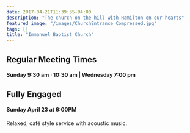 ```yaml
---
date: 2017-04-21T11:39:35-04:00
description: "The church on the hill with Hamilton on our hearts"
featured_image: "/images/ChurchEntrance_Compressed.jpg"
tags: []
title: "Immanuel Baptist Church"
---
```


## Regular Meeting Times

#### Sunday 9:30 am · 10:30 am | Wednesday 7:00 pm

## Fully Engaged

#### Sunday April 23 at 6:00PM

Relaxed, café style service with acoustic music.